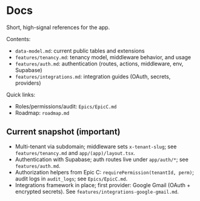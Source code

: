 # Docs

Short, high-signal references for the app.

Contents:
- `data-model.md`: current public tables and extensions
- `features/tenancy.md`: tenancy model, middleware behavior, and usage
- `features/auth.md`: authentication (routes, actions, middleware, env, Supabase)
- `features/integrations.md`: integration guides (OAuth, secrets, providers)

Quick links:
- Roles/permissions/audit: `Epics/EpicC.md`
- Roadmap: `roadmap.md`

## Current snapshot (important)
- Multi-tenant via subdomain; middleware sets `x-tenant-slug`; see `features/tenancy.md` and `app/(app)/layout.tsx`.
- Authentication with Supabase; auth routes live under `app/auth/*`; see `features/auth.md`.
- Authorization helpers from Epic C: `requirePermission(tenantId, perm)`; audit logs in `audit_logs`; see `Epics/EpicC.md`.
- Integrations framework in place; first provider: Google Gmail (OAuth + encrypted secrets). See `features/integrations-google-gmail.md`.



